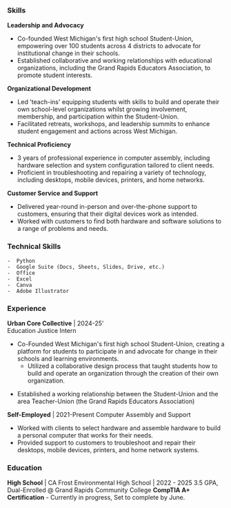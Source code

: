 ### Skills

**Leadership and Advocacy**
- Co-founded West Michigan's first high school Student-Union, empowering over 100 students across 4 districts to advocate for institutional change in their schools.
- Established collaborative and working relationships with educational organizations, including the Grand Rapids Educators Association, to promote student interests.

**Organizational Development**
- Led 'teach-ins' equipping students with skills to build and operate their own school-level organizations whilst growing involvement, membership, and participation within the Student-Union.
- Facilitated retreats, workshops, and leadership summits to enhance student engagement and actions across West Michigan.
  
**Technical Proficiency**
- 3 years of professional experience in computer assembly, including hardware selection and system configuration tailored to client needs.
- Proficient in troubleshooting and repairing a variety of technology, including desktops, mobile devices, printers, and home networks.

**Customer Service and Support**
- Delivered year-round in-person and over-the-phone support to customers, ensuring that their digital devices work as intended.
- Worked with customers to find both hardware and software solutions to a range of problems and needs. 
  
### Technical Skills
	-  Python
	-  Google Suite (Docs, Sheets, Slides, Drive, etc.)
	-  Office
	-  Excel
	-  Canva
	-  Adobe Illustrator

### Experience

**Urban Core Collective** | 2024-25'   
Education Justice Intern
- Co-Founded West Michigan's first high school Student-Union, creating a platform for students to participate in and advocate for change in their schools and learning environments.
	- Utilized a collaborative design process that taught students how to build and operate an organization through the creation of their own organization.
* Established a working relationship between the Student-Union and the area Teacher-Union (the Grand Rapids Educators Association)

**Self-Employed** | 2021-Present
Computer Assembly and Support
- Worked with clients to select hardware and assemble hardware to build a personal computer that works for their needs.
- Provided support to customers to troubleshoot and repair their desktops, mobile devices, printers, and home network systems.

### Education

**High School** | CA Frost Environmental High School | 2022 - 2025
	 3.5 GPA, Dual-Enrolled @ Grand Rapids Community College
**CompTIA A+ Certification** - Currently in progress, Set to complete by June.


